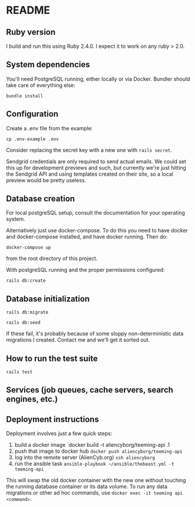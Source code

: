# README

## Ruby version

I build and run this using Ruby 2.4.0. I expect it to work on any ruby >
2.0.

## System dependencies

You'll need PostgreSQL running, either locally or via Docker.
Bundler should take care of everything else:

`bundle install`

## Configuration

Create a .env file from the example:

`cp .env-example .env`

Consider replacing the secret key with a new one with `rails secret`.

Sendgrid credentials are only required to send actual emails.
We could set this up for development previews and such, but currently we're just
hitting the Sendgrid API and using templates created on their site, so a local
preview would be pretty useless.

## Database creation

For local postgreSQL setup, consult the documentation for your operating
system.

Alternatively just use docker-compose. To do this you need to
have docker and docker-compose installed, and have docker running. Then
do:

`docker-compose up`

from the root directory of this project.

With postgreSQL running and the proper permissions configured:

`rails db:create`

## Database initialization

`rails db:migrate`

`rails db:seed`

If these fail, it's probably because of some sloppy non-deterministic
data migrations I created. Contact me and we'll get it sorted out.

## How to run the test suite

`rails test`

## Services (job queues, cache servers, search engines, etc.)

## Deployment instructions

Deployment involves just a few quick steps:
1. build a docker image
`docker build -t aliencyborg/teeming-api .1
2. push that image to docker hub
`docker push aliencyborg/teeming-api`
3. log into the remote server (AlienCyb.org)
`ssh aliencyborg`
4. run the ansible task
`ansible-playbook ~/ansible/thebeast.yml -t teeming-api`

This will swap the old docker container with the new one without
touching the running database container or its data volume. To run any
data migrations or other ad hoc commands, use `docker exec -it teeming
api <command>`.
